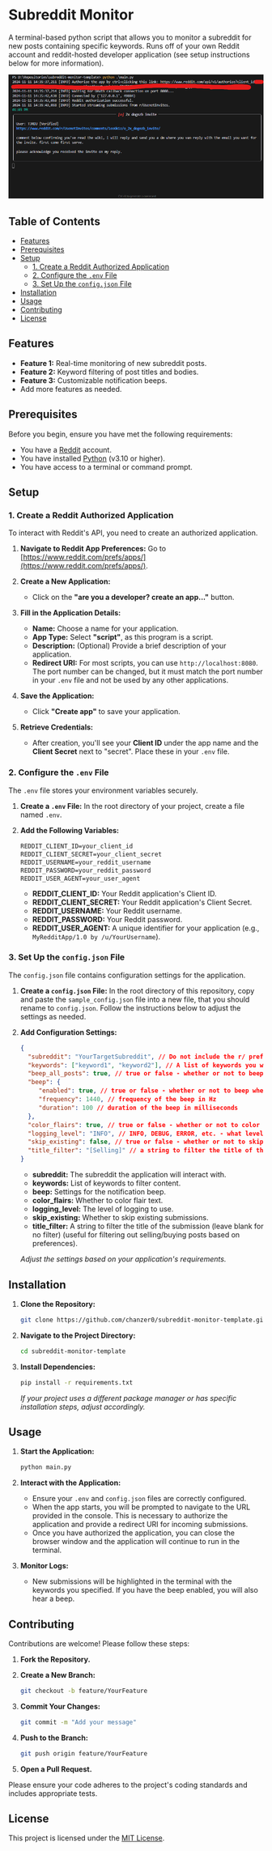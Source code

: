 # Subreddit Monitor

A terminal-based python script that allows you to monitor a subreddit for new posts containing specific keywords. Runs off of your own Reddit account and reddit-hosted developer application (see setup instructions below for more information).

![Example usage image](example_usage.png)

## Table of Contents

- [Features](#features)
- [Prerequisites](#prerequisites)
- [Setup](#setup)
  - [1. Create a Reddit Authorized Application](#1-create-a-reddit-authorized-application)
  - [2. Configure the `.env` File](#2-configure-the-env-file)
  - [3. Set Up the `config.json` File](#3-set-up-the-configjson-file)
- [Installation](#installation)
- [Usage](#usage)
- [Contributing](#contributing)
- [License](#license)

## Features

- **Feature 1:** Real-time monitoring of new subreddit posts.
- **Feature 2:** Keyword filtering of post titles and bodies.
- **Feature 3:** Customizable notification beeps.
- Add more features as needed.

## Prerequisites

Before you begin, ensure you have met the following requirements:

- You have a [Reddit](https://www.reddit.com/) account.
- You have installed [Python](https://www.python.org/) (v3.10 or higher).
- You have access to a terminal or command prompt.

## Setup

### 1. Create a Reddit Authorized Application

To interact with Reddit's API, you need to create an authorized application.

1. **Navigate to Reddit App Preferences:**
   Go to [https://www.reddit.com/prefs/apps/](https://www.reddit.com/prefs/apps/).

2. **Create a New Application:**
   - Click on the **"are you a developer? create an app..."** button.
   
3. **Fill in the Application Details:**
   - **Name:** Choose a name for your application.
   - **App Type:** Select **"script"**, as this program is a script.
   - **Description:** (Optional) Provide a brief description of your application.
   - **Redirect URI:** For most scripts, you can use `http://localhost:8080`. The port number can be changed, but it must match the port number in your `.env` file and not be used by any other applications.
   
4. **Save the Application:**
   - Click **"Create app"** to save your application.

5. **Retrieve Credentials:**
   - After creation, you'll see your **Client ID** under the app name and the **Client Secret** next to "secret". Place these in your `.env` file.

### 2. Configure the `.env` File

The `.env` file stores your environment variables securely.

1. **Create a `.env` File:**
   In the root directory of your project, create a file named `.env`.

2. **Add the Following Variables:**

   ```env
   REDDIT_CLIENT_ID=your_client_id
   REDDIT_CLIENT_SECRET=your_client_secret
   REDDIT_USERNAME=your_reddit_username
   REDDIT_PASSWORD=your_reddit_password
   REDDIT_USER_AGENT=your_user_agent
   ```

   - **REDDIT_CLIENT_ID:** Your Reddit application's Client ID.
   - **REDDIT_CLIENT_SECRET:** Your Reddit application's Client Secret.
   - **REDDIT_USERNAME:** Your Reddit username.
   - **REDDIT_PASSWORD:** Your Reddit password.
   - **REDDIT_USER_AGENT:** A unique identifier for your application (e.g., `MyRedditApp/1.0 by /u/YourUsername`).

### 3. Set Up the `config.json` File

The `config.json` file contains configuration settings for the application.

1. **Create a `config.json` File:**
   In the root directory of this repository, copy and paste the `sample_config.json` file into a new file, that you should rename to `config.json`. Follow the instructions below to adjust the settings as needed.

2. **Add Configuration Settings:**

   ```json
   {
     "subreddit": "YourTargetSubreddit", // Do not include the r/ prefix
     "keywords": ["keyword1", "keyword2"], // A list of keywords you want highlighted in the post title or body
     "beep_all_posts": true, // true or false - whether or not to beep when a new submission is found
     "beep": {
        "enabled": true, // true or false - whether or not to beep when a new submission is found
        "frequency": 1440, // frequency of the beep in Hz
        "duration": 100 // duration of the beep in milliseconds
     },
     "color_flairs": true, // true or false - whether or not to color flair text (for trading subreddits)
     "logging_level": "INFO", // INFO, DEBUG, ERROR, etc. - what level of logging to use
     "skip_existing": false, // true or false - whether or not to skip existing submissions
     "title_filter": "[Selling]" // a string to filter the title of the submission (leave blank for no filter) (useful for filtering out selling/buying posts based on preferences)
   }
   ```

   - **subreddit:** The subreddit the application will interact with.
   - **keywords:** List of keywords to filter content.
   - **beep:** Settings for the notification beep.
   - **color_flairs:** Whether to color flair text.
   - **logging_level:** The level of logging to use.
   - **skip_existing:** Whether to skip existing submissions.
   - **title_filter:** A string to filter the title of the submission (leave blank for no filter) (useful for filtering out selling/buying posts based on preferences).

   *Adjust the settings based on your application's requirements.*

## Installation

1. **Clone the Repository:**

   ```bash
   git clone https://github.com/chanzer0/subreddit-monitor-template.git
   ```

2. **Navigate to the Project Directory:**

   ```bash
   cd subreddit-monitor-template
   ```

3. **Install Dependencies:**

   ```bash
   pip install -r requirements.txt
   ```

   *If your project uses a different package manager or has specific installation steps, adjust accordingly.*

## Usage

1. **Start the Application:**

   ```bash
   python main.py
   ```

2. **Interact with the Application:**
   
   - Ensure your `.env` and `config.json` files are correctly configured.
   - When the app starts, you will be prompted to navigate to the URL provided in the console. This is necessary to authorize the application and provide a redirect URI for incoming submissions.
   - Once you have authorized the application, you can close the browser window and the application will continue to run in the terminal.

3. **Monitor Logs:**
   
   - New submissions will be highlighted in the terminal with the keywords you specified. If you have the beep enabled, you will also hear a beep.

## Contributing

Contributions are welcome! Please follow these steps:

1. **Fork the Repository.**
2. **Create a New Branch:**

   ```bash
   git checkout -b feature/YourFeature
   ```

3. **Commit Your Changes:**

   ```bash
   git commit -m "Add your message"
   ```

4. **Push to the Branch:**

   ```bash
   git push origin feature/YourFeature
   ```

5. **Open a Pull Request.**

Please ensure your code adheres to the project's coding standards and includes appropriate tests.

## License

This project is licensed under the [MIT License](https://opensource.org/license/mit).
